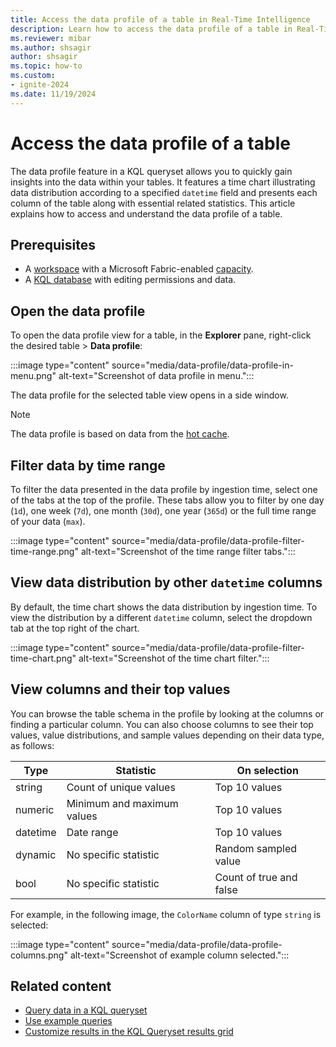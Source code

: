 ```yaml
---
title: Access the data profile of a table in Real-Time Intelligence
description: Learn how to access the data profile of a table in Real-Time Intelligence.
ms.reviewer: mibar
ms.author: shsagir
author: shsagir
ms.topic: how-to
ms.custom:
- ignite-2024
ms.date: 11/19/2024
---
```


# Access the data profile of a table

The data profile feature in a KQL queryset allows you to quickly gain insights into the data within your tables. It features a time chart illustrating data distribution according to a specified `datetime` field and presents each column of the table along with essential related statistics. This article explains how to access and understand the data profile of a table.

## Prerequisites

* A [workspace](../fundamentals/create-workspaces.md) with a Microsoft Fabric-enabled [capacity](../enterprise/licenses.md#capacity).
* A [KQL database](create-database.md) with editing permissions and data.

## Open the data profile

To open the data profile view for a table, in the **Explorer** pane, right-click the desired table > **Data profile**:

:::image type="content" source="media/data-profile/data-profile-in-menu.png" alt-text="Screenshot of data profile in menu.":::

The data profile for the selected table view opens in a side window.

> [!NOTE]
> The data profile is based on data from the [hot cache](/azure/data-explorer/kusto/management/cache-policy?context=/fabric/context/context-rta&pivots=fabric).

## Filter data by time range

To filter the data presented in the data profile by ingestion time, select one of the tabs at the top of the profile. These tabs allow you to filter by one day (`1d`), one week (`7d`), one month (`30d`), one year (`365d`) or the full time range of your data (`max`).

:::image type="content" source="media/data-profile/data-profile-filter-time-range.png" alt-text="Screenshot of the time range filter tabs.":::

## View data distribution by other `datetime` columns

By default, the time chart shows the data distribution by ingestion time. To view the distribution by a different `datetime` column, select the dropdown tab at the top right of the chart.

:::image type="content" source="media/data-profile/data-profile-filter-time-chart.png" alt-text="Screenshot of the time chart filter.":::

## View columns and their top values

You can browse the table schema in the profile by looking at the columns or finding a particular column. You can also choose columns to see their top values, value distributions, and sample values depending on their data type, as follows:

|Type|Statistic|On selection|
|--|--|--|
|string|Count of unique values| Top 10 values|
|numeric|Minimum and maximum values| Top 10 values|
|datetime|Date range| Top 10 values|
|dynamic|No specific statistic|Random sampled value|
|bool|No specific statistic|Count of true and false|

For example, in the following image, the `ColorName` column of type `string` is selected:

:::image type="content" source="media/data-profile/data-profile-columns.png" alt-text="Screenshot of example column selected.":::

## Related content

* [Query data in a KQL queryset](kusto-query-set.md)
* [Use example queries](query-table.md)
* [Customize results in the KQL Queryset results grid](customize-results.md)
